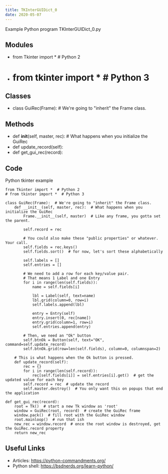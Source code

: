 ```yaml
---
title: TKInterGUIDict_0
date: 2020-05-07
---
```

Example Python program TKInterGUIDict_0.py

## Modules

* from Tkinter import *  # Python 2
* # from tkinter import *  # Python 3

## Classes

* class GuiRec(Frame):  # We're going to "inherit" the Frame class. 

## Methods

* def __init__(self, master, rec):  # What happens when you initialize the GuiRec
* def update_record(self):
* def get_gui_rec(record):

## Code

Python tkinter example

    from Tkinter import *  # Python 2
    # from tkinter import *  # Python 3
    
    class GuiRec(Frame):  # We're going to "inherit" the Frame class. 
        def __init__(self, master, rec):  # What happens when you initialize the GuiRec
            Frame.__init__(self, master)  # Like any frame, you gotta set the parent.
            
            self.record = rec
            
            # You could also make these "public properties" or whatever. Your call.
            self.fields = rec.keys()
            self.fields.sort()  # for now, let's sort these alphabetically
                
            self.labels = []
            self.entries = []
            
            # We need to add a row for each key/value pair.
            # That means 1 Label and one Entry
            for i in range(len(self.fields)):
                name = self.fields[i]
    
                lbl = Label(self, text=name)
                lbl.grid(column=0, row=i)
                self.labels.append(lbl)
    
                entry = Entry(self)
                entry.insert(0, rec[name])
                entry.grid(column=1, row=i)
                self.entries.append(entry)
                
            # Then, we need an "Ok" button
            self.btnOk = Button(self, text="OK", command=self.update_record)
            self.btnOk.grid(row=len(self.fields), column=0, columnspan=2)
    
        # This is what happens when the Ok button is pressed.
        def update_record(self):
            rec = {}
            for i in range(len(self.record)):
                rec[self.fields[i]] = self.entries[i].get()  # get the updated value for each key
            self.record = rec  # update the record
            self.master.destroy()  # You only want this on popups that end the application
    
    def get_gui_rec(record):
        root = Tk()  # start a new Tk window as 'root'
        window = GuiRec(root, record)  # create the GuiRec frame
        window.pack()  # fill root with the GuiRec window
        root.mainloop()  # run that ish
        new_rec = window.record  # once the root window is destroyed, get the GuiRec.record property
        return new_rec

## Useful Links

- Articles: https://python-commandments.org/
- Python shell: https://bsdnerds.org/learn-python/
